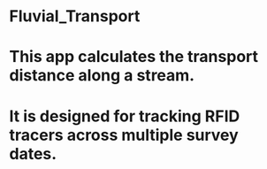 # Fluvial_Transport

# This app calculates the transport distance along a stream.
# It is designed for tracking RFID tracers across multiple survey dates.
